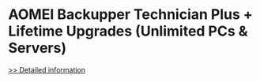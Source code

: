 # AOMEI Backupper Technician Plus + Lifetime Upgrades (Unlimited PCs & Servers)
[>> Detailed information](https://secure.shareit.com/shareit/product.html?productid=300870335&affiliateid=200057808)